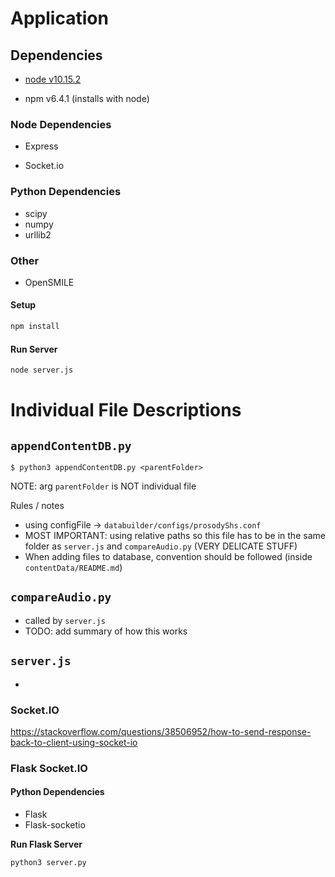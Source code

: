 # Application 

## Dependencies

- [node v10.15.2](https://nodejs.org/en/download/)

- npm v6.4.1 (installs with node)

### Node Dependencies

- Express

- Socket.io

### Python Dependencies
- scipy
- numpy
- urllib2

### Other
- OpenSMILE

#### Setup

```bash
npm install
```

#### Run Server

```bash
node server.js 
```

# Individual File Descriptions
## **`appendContentDB.py`**
```
$ python3 appendContentDB.py <parentFolder>
```
NOTE: arg `parentFolder` is NOT individual file

Rules / notes
- using configFile -> `databuilder/configs/prosodyShs.conf`
- MOST IMPORTANT: using relative paths so this file has to be in the same folder as `server.js` and `compareAudio.py` (VERY DELICATE STUFF)
- When adding files to database, convention should be followed (inside `contentData/README.md`)

## **`compareAudio.py`**
- called by `server.js`
- TODO: add summary of how this works

## **`server.js`**
- 

### Socket.IO

https://stackoverflow.com/questions/38506952/how-to-send-response-back-to-client-using-socket-io

### Flask Socket.IO

#### Python Dependencies
- Flask
- Flask-socketio

**Run Flask Server**
```bash
python3 server.py
```